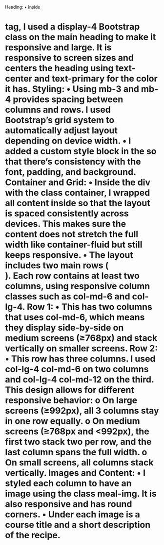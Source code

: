 Heading:
•	Inside <h1> tag, I used a display-4 Bootstrap class on the main heading to make it responsive and large. It is responsive to screen sizes and centers the heading using text-center and text-primary for the color it has.
Styling:
•	Using mb-3 and mb-4 provides spacing between columns and rows. I used Bootstrap’s grid system to automatically adjust layout depending on device width. 
•	I added a custom style block in the <head> so that there’s consistency with the font, padding, and background.
Container and Grid:
•	Inside the div with the class container, I wrapped all content inside so that the layout is spaced consistently across devices. This makes sure the content does not stretch the full width like container-fluid but still keeps responsive.
•	The layout includes two main rows (<div class="row">). Each row contains at least two columns, using responsive column classes such as col-md-6 and col-lg-4.
Row 1:
•	This has two columns that uses col-md-6, which means they display side-by-side on medium screens (≥768px) and stack vertically on smaller screens.
Row 2:
•	This row has three columns. I used col-lg-4 col-md-6 on two columns and col-lg-4 col-md-12 on the third. This design allows for different responsive behavior:
o	On large screens (≥992px), all 3 columns stay in one row equally.
o	On medium screens (≥768px and <992px), the first two stack two per row, and the last column spans the full width.
o	On small screens, all columns stack vertically.
Images and Content:
•	I styled each column to have an image using the class meal-img. It is also responsive and has round corners.
•	Under each image is a course title and a short description of the recipe.
